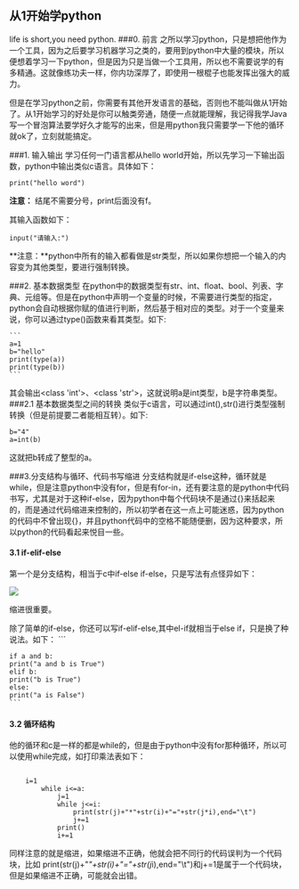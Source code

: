 ## 从1开始学python
life is short,you need python.
###0. 前言
之所以学习python，只是想把他作为一个工具，因为之后要学习机器学习之类的，要用到python中大量的模块，所以便想着学习一下python，但是因为只是当做一个工具用，所以也不需要说学的有多精通。这就像练功夫一样，你内功深厚了，即使用一根棍子也能发挥出强大的威力。  

但是在学习python之前，你需要有其他开发语言的基础，否则也不能叫做从1开始了。从1开始学习的好处是你可以触类旁通，随便一点就能理解，我记得我学Java写一个冒泡算法要学好久才能写的出来，但是用python我只需要学一下他的循环就ok了，立刻就能搞定。

###1. 输入输出
学习任何一门语言都从hello world开始，所以先学习一下输出函数，python中输出类似c语言。具体如下：  
	
	print("hello word")
**注意：** 结尾不需要分号，print后面没有f。

其输入函数如下：  
	
	input("请输入:")

**注意：**python中所有的输入都看做是str类型，所以如果你想把一个输入的内容变为其他类型，要进行强制转换。

###2. 基本数据类型
在python中的数据类型有str、int、float、bool、列表、字典、元组等。但是在python中声明一个变量的时候，不需要进行类型的指定，python会自动根据你赋的值进行判断，然后基于相对应的类型。对于一个变量来说，你可以通过type()函数来看其类型。如下:  
	
	```
	a=1
	b="hello"
	print(type(a))
	print(type(b))
	```
其会输出<class 'int'>、<class 'str'>，这就说明a是int类型，b是字符串类型。
###2.1 基本数据类型之间的转换
类似于c语言，可以通过int(),str()进行类型强制转换（但是前提要二者能相互转）。如下:  

	b="4"
	a=int(b)

这就把b转成了整型的a。

###3.分支结构与循环、代码书写缩进
分支结构就是if-else这种，循环就是while，但是注意python中没有for，但是有for-in，还有要注意的是python中代码书写，尤其是对于这种if-else，因为python中每个代码块不是通过{}来括起来的，而是通过代码缩进来控制的，所以初学者在这一点上可能迷惑，因为python的代码中不曾出现{}，并且python代码中的空格不能随便删，因为这种要求，所以python的代码看起来悦目一些。
#### 3.1 if-elif-else
第一个是分支结构，相当于c中if-else if-else，只是写法有点怪异如下：

![](https://i.imgur.com/mfZAr6r.png)

缩进很重要。

除了简单的if-else，你还可以写if-elif-else,其中el-if就相当于else if，只是换了种说法。如下：
	```

	if a and b:
	print("a and b is True")
	elif b:
	print("b is True")
	else:
	print("a is False")
	```

#### 3.2 循环结构
他的循环和c是一样的都是while的，但是由于python中没有for那种循环，所以可以使用while完成，如打印乘法表如下：
```

	i=1
	    while i<=a:
	        j=1
	        while j<=i:
	            print(str(j)+"*"+str(i)+"="+str(j*i),end="\t")
	            j+=1
	        print()
	        i+=1
```

同样注意的就是缩进，如果缩进不正确，他就会把不同行的代码误判为一个代码块，比如   print(str(j)+"*"+str(i)+"="+str(j*i),end="\t")和j+=1是属于一个代码块，但是如果缩进不正确，可能就会出错。